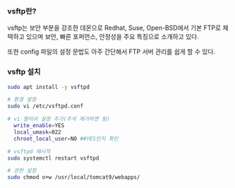 ### vsftp란?


vsftp는 보안 부분을 강조한 데몬으로 Redhat, Suse, Open-BSD에서 기본 FTP로 채택하고 있으며 보안, 빠른 포퍼먼스, 안정성을 주요 특징으로 소개하고 있다.

또한 config 파일의 설정 문법도 아주 간단해서 FTP 서버 관리를 쉽게 할 수 있다.

### vsftp 설치

```bash
sudo apt install -y vsftpd

# 환경 설정
sudo vi /etc/vsftpd.conf

# vi 열어서 설정 추가(주석 제거하면 됨)
  write_enable=YES
  local_umask=022
  chroot_local_user=NO ##YES인지 확인

# vsftpd 재시작
sudo systemctl restart vsftpd

# 권한 설정
sudo chmod o+w /usr/local/tomcat9/webapps/
```